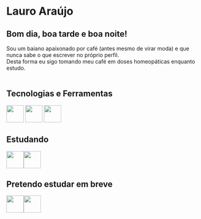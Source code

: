 # Lauro Araújo

## Bom dia, boa tarde e boa noite!
Sou um baiano apaixonado por café (antes mesmo de virar moda) e que nunca sabe o que escrever no próprio perfil. <br>
Desta forma eu sigo tomando meu café em doses homeopáticas enquanto estudo. <br>
<br>


## Tecnologias e Ferramentas
<code><img src="https://cdn.jsdelivr.net/gh/devicons/devicon/icons/python/python-original.svg" height="45px"/></code> <code><img src="https://cdn.jsdelivr.net/gh/devicons/devicon/icons/jupyter/jupyter-original-wordmark.svg" height="45px"/></code> <code><img src="https://cdn.jsdelivr.net/gh/devicons/devicon/icons/selenium/selenium-original.svg" height="45px"/></code>

## Estudando
<code><img src="https://cdn.jsdelivr.net/gh/devicons/devicon/icons/pandas/pandas-original.svg" height="45px"/></code><code><img src="https://cdn.jsdelivr.net/gh/devicons/devicon/icons/numpy/numpy-original.svg" height="45px"/> </code>
 

## Pretendo estudar em breve
<code><img src="https://cdn.jsdelivr.net/gh/devicons/devicon/icons/flask/flask-original.svg" height="45px"/></code><code><img src="https://cdn.jsdelivr.net/gh/devicons/devicon/icons/docker/docker-original.svg" height="45px"/></code>

<br>
